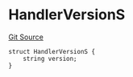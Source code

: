 # HandlerVersionS
[Git Source](https://github.com/thrackle-io/rules-engine/blob/5dd4d5c11842d5927a5d94b280633ba0762dc45b/src/client/token/handler/diamond/RuleStorage.sol)


```solidity
struct HandlerVersionS {
    string version;
}
```

